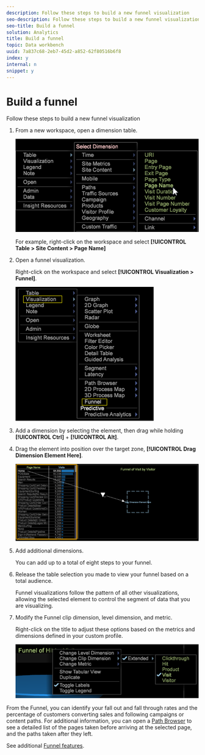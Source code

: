 ```yaml
---
description: Follow these steps to build a new funnel visualization
seo-description: Follow these steps to build a new funnel visualization
seo-title: Build a funnel
solution: Analytics
title: Build a funnel
topic: Data workbench
uuid: 7a837c68-2eb7-45d2-a852-62f80516b6f8
index: y
internal: n
snippet: y
---
```


# Build a funnel

Follow these steps to build a new funnel visualization

<a id="section_A8F5530114814B689C298E369AD0643E"></a>

1. From a new workspace, open a dimension table.

   ![](assets/dimension_table_pagename.png)

   For example, right-click on the workspace and select **[!UICONTROL Table > Site Content > Page Name]** 

1. Open a funnel visualization.

   Right-click on the workspace and select **[!UICONTROL Visualization > Funnel]**.

   ![](assets/step2-funnel.png)

1. Add a dimension by selecting the element, then drag while holding **[!UICONTROL Ctrl]** + **[!UICONTROL Alt]**. 
1. Drag the element into position over the target zone, **[!UICONTROL Drag Dimension Element Here]**.

   ![](assets/step4-funnel.png)

1. Add additional dimensions.

   You can add up to a total of eight steps to your funnel. 

1. Release the table selection you made to view your funnel based on a total audience.

   Funnel visualizations follow the pattern of all other visualizations, allowing the selected element to control the segment of data that you are visualizing. 

1. Modify the Funnel clip dimension, level dimension, and metric.

   Right-click on the title to adjust these options based on the metrics and dimensions defined in your custom profile.

   ![](assets/last-image-funnel.png)

From the Funnel, you can identify your fall out and fall through rates and the percentage of customers converting sales and following campaigns or content paths. For additional information, you can open a [Path Browser](../../../data-workbench-client/c-analysis-vis/c-funnel-visualization/c-path-browser-funnel.md#concept_B0CEDF7A28AE422696DED1258C9A4119) to see a detailed list of the pages taken before arriving at the selected page, and the paths taken after they left.

See additional [Funnel features](../../../data-workbench-client/c-analysis-vis/c-funnel-visualization/c-funnel-visualization-features.md#concept_E65C81FE17794ACD8D00D796B1780DC3). 
